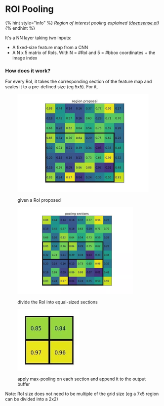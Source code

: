 # ROI Pooling

{% hint style="info" %}
_Region of interest pooling explained (_[_deepsense.ai_](https://deepsense.ai/region-of-interest-pooling-explained/?ref=blog.paperspace.com)_)_
{% endhint %}

It's a NN layer taking two inputs:

* A fixed-size feature map from a CNN
* A N x 5 matrix of RoIs. With N = #RoI and 5 =  #bbox coordinates + the image index

### How does it work?

For every RoI, it takes the corresponding section of the feature map and scales it to a pre-defined size (eg 5x5). For it,

<figure><img src="../../../../.gitbook/assets/image (3) (1) (1).png" alt=""><figcaption><p>given a RoI proposed</p></figcaption></figure>

<figure><img src="../../../../.gitbook/assets/image (4) (1).png" alt="divide the RoI into equal-sized sections " width="375"><figcaption><p>divide the RoI into equal-sized sections</p></figcaption></figure>

<figure><img src="../../../../.gitbook/assets/image (6) (1).png" alt=""><figcaption><p>apply max-pooling on each section and append it to the output buffer </p></figcaption></figure>

Note: RoI size does not need to be multiple of the grid size (eg a 7x5 region can be divided into a 2x2)
